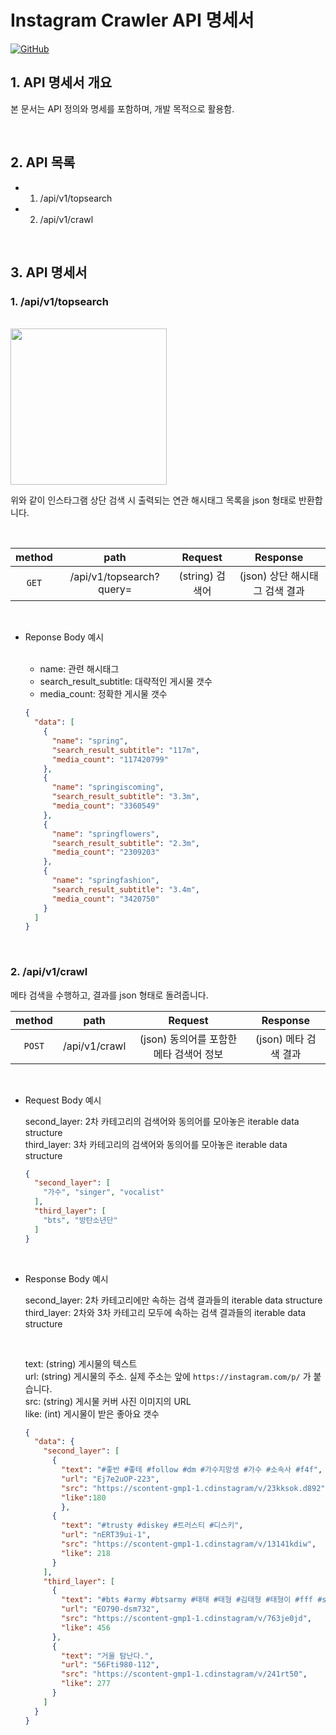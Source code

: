 # Instagram Crawler API 명세서

[![GitHub](https://img.shields.io/badge/-GitHub-181717?logo=GitHub)](https://github.com/joshua-dev/instacrawler)

## 1. API 명세서 개요

  본 문서는 API 정의와 명세를 포함하며, 개발 목적으로 활용함.

<br />

## 2. API 목록

  - 1. /api/v1/topsearch
  - 2. /api/v1/crawl

<br />

## 3. API 명세서

### 1. /api/v1/topsearch
  
  <br>
  
  <img width="250" src="https://user-images.githubusercontent.com/62831866/78666393-44de1a00-7912-11ea-948b-fb77e5833ca8.jpeg">

  위와 같이 인스타그램 상단 검색 시 출력되는 연관 해시태그 목록을 json 형태로 반환합니다.

  <br>

  | method |           path           |   Request    |       Response       |
  | :----: | :----------------------: | :----------: | :------------------: |
  | `GET`  | /api/v1/topsearch?query= | (string) 검색어 | (json) 상단 해시태그 검색 결과 |

  <br>

  - Reponse Body 예시

    <br>

    - name: 관련 해시태그
    - search_result_subtitle: 대략적인 게시물 갯수
    - media_count: 정확한 게시물 갯수
  
    ```json
    {
      "data": [
        {
          "name": "spring",
          "search_result_subtitle": "117m",
          "media_count": "117420799"
        },
        {
          "name": "springiscoming",
          "search_result_subtitle": "3.3m",
          "media_count": "3360549"
        },
        {
          "name": "springflowers",
          "search_result_subtitle": "2.3m",
          "media_count": "2309203"
        },
        {
          "name": "springfashion",
          "search_result_subtitle": "3.4m",
          "media_count": "3420750"
        }
      ]
    }      
    ```

<br>

### 2. /api/v1/crawl

  메타 검색을 수행하고, 결과를 json 형태로 돌려줍니다.

  | method |     path      |          Request          |    Response     |
  | :----: | :-----------: | :-----------------------: | :-------------: |
  | `POST` | /api/v1/crawl | (json) 동의어를 포함한 메타 검색어 정보 | (json) 메타 검색 결과 |

  <br>

  - Request Body 예시
    <br>

    second_layer: 2차 카테고리의 검색어와 동의어를 모아놓은 iterable data structure
    <br>
    third_layer: 3차 카테고리의 검색어와 동의어를 모아놓은 iterable data structure
  
    ```json
    {
      "second_layer": [
        "가수", "singer", "vocalist"
      ],
      "third_layer": [
        "bts", "방탄소년단"
      ]
    }
    ```


  <br>
  
  - Response Body 예시
    <br>

    second_layer: 2차 카테고리에만 속하는 검색 결과들의 iterable data structure
    <br>
    third_layer: 2차와 3차 카테고리 모두에 속하는 검색 결과들의 iterable data structure
    
    <br>
    
    text: (string) 게시물의 텍스트
    <br>
    url: (string) 게시물의 주소. 실제 주소는 앞에 `https://instagram.com/p/` 가 붙습니다.
    <br>
    src: (string) 게시물 커버 사진 이미지의 URL
    <br>
    like: (int) 게시물이 받은 좋아요 갯수

    ```json
    {
      "data": {
        "second_layer": [
          {
            "text": "#좋반 #좋테 #follow #dm #가수지망생 #가수 #소속사 #f4f",
            "url": "Ej7e2uOP-223",
            "src": "https://scontent-gmp1-1.cdinstagram/v/23kksok.d892",
            "like":180
            },
          {
            "text": "#trusty #diskey #트러스티 #디스키",
            "url": "nERT39ui-1",
            "src": "https://scontent-gmp1-1.cdinstagram/v/13141kdiw",
            "like": 218
          }
        ],
        "third_layer": [
          {
            "text": "#bts #army #btsarmy #태태 #태형 #김태형 #태형이 #fff #sure #f4f",
            "url": "EO790-dsm732",
            "src": "https://scontent-gmp1-1.cdinstagram/v/763je0jd",
            "like": 456
          },
          {
            "text": "거울 탐난다.",
            "url": "56Fti980-112",
            "src": "https://scontent-gmp1-1.cdinstagram/v/241rt50",
            "like": 277
          }
        ]
      }
    }
    ```

